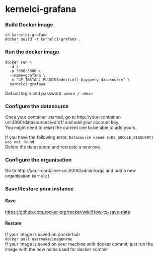 # kernelci-grafana

### Build Docker image  
```
cd kernelci-grafana
docker build -t kernelci-grafana .
```

### Run the docker image
```
docker run \
  -d \
  -p 3000:3000 \
  --name=grafana \
  -e "GF_INSTALL_PLUGINS=doitintl-bigquery-datasource" \
  kernelci-grafana
```
Default login and password: `admin / admin`

### Configure the datasource
Once your container started, go to http://your-container-url:3000/datasources/edit/1/ and add your account key.  
You might need to reset the current one to be able to add yours.  

If you have the following error, `Datasource named ${DS_GOOGLE_BIGQUERY} was not found`  
Delete the datasource and recreate a new one.

### Configure the organisation
Go to http://your-container-url:3000/admin/orgs and add a new organisation `kernelci`

### Save/Restore your instance
#### Save
https://github.com/rocker-org/rocker/wiki/How-to-save-data
#### Restore
If your image is saved on dockerhub  
`docker pull username/imagename`  
If your image is saved on your machine with docker commit, just run the image with the new name used for docker commit
